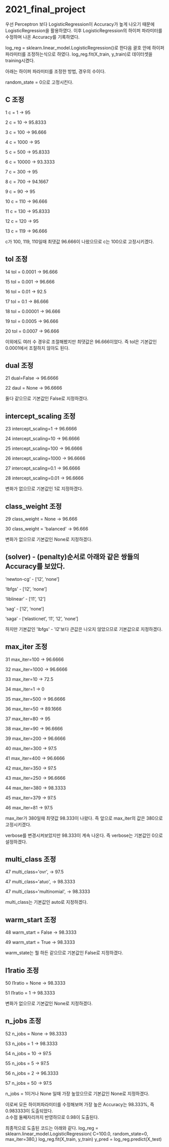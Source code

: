 # 2021_final_project
우선 Perceptron 보다 LogisticRegression이 Accuracy가 높게 나오기 때문에 LogisticRegression을 활용하였다.
이후 LogisticRegression의 하이퍼 파라미터를 수정하며 나온 Accuracy를 기록하였다.

log_reg = sklearn.linear_model.LogisticRegression()로 한다음 괄호 안에 하이퍼 파라미터를 조정하는식으로 하였다.
log_reg.fit(X_train, y_train)로 데이터셋을 training시켰다.

아래는 하이퍼 파라미터를 조정한 방법, 경우의 수이다.

random_state = 0으로 고정시킨다.

C 조정
--------------------------------------------------------------
1
c = 1
-> 95

2
c = 10
-> 95.8333

3
c = 100
-> 96.666

4
c = 1000
-> 95

5
c = 500
-> 95.8333

6
c = 10000
-> 93.3333

7
c = 300
-> 95

8
c = 700
-> 94.1667

9
c = 90
-> 95

10
c = 110
-> 96.666

11
c = 130
-> 95.8333

12
c = 120
-> 95

13
c = 119
-> 96.666

c가 100, 119, 110일때 최댓값 96.666이 나왔으므로 c는 100으로 고정시키겠다.

tol 조정
--------------------------------------------------------------
14
tol = 0.0001
-> 96.666

15
tol = 0.001
-> 96.666

16
tol = 0.01
-> 92.5

17
tol = 0.1
-> 86.666

18
tol = 0.00001
-> 96.666

19
tol = 0.0005
-> 96.666

20
tol = 0.0007
-> 96.666

이외에도 여러 수 경우로 조절해봤지만 최댓값은 96.666이었다. 즉 tol은 기본값인 0.0001에서 조절하지 않아도 된다.

dual 조정
--------------------------------------------------------------
21
dual=False
-> 96.6666

22
daul = None
-> 96.6666

둘다 같으므로 기본값인 False로 지정하겠다.

intercept_scaling 조정
--------------------------------------------------------------
23
intercept_scaling=1
-> 96.6666

24
intercept_scaling=10
-> 96.6666

25
intercept_scaling=100
-> 96.6666

26
intercept_scaling=1000
-> 96.6666

27
intercept_scaling=0.1
-> 96.6666

28
intercept_scaling=0.01
-> 96.6666

변화가 없으므로 기본값인 1로 지정하겠다.

class_weight 조정
--------------------------------------------------------------
29
class_weight = None
-> 96.666

30
class_weight = 'balanced'
-> 96.666

변화가 없으므로 기본값인 None로 지정하겠다.

(solver) - (penalty)순서로 아래와 같은 쌍들의 Accuracy를 보았다.
--------------------------------------------------------------
‘newton-cg’ - [‘l2’, ‘none’]

‘lbfgs’ - [‘l2’, ‘none’]

‘liblinear’ - [‘l1’, ‘l2’]

‘sag’ - [‘l2’, ‘none’]

‘saga’ - [‘elasticnet’, ‘l1’, ‘l2’, ‘none’]

하지만 기본값인 'lbfgs' - 'l2'보다 큰값은 나오지 않았으므로 기본값으로 지정하겠다.

max_iter 조정
--------------------------------------------------------------
31
max_iter=100
-> 96.6666

32
max_iter=1000
-> 96.6666

33
max_iter=10
-> 72.5

34
max_iter=1
-> 0

35
max_iter=500
-> 96.6666

36
max_iter=50
-> 89.1666

37
max_iter=80
-> 95

38
max_iter=90
-> 96.6666

39
max_iter=200
-> 96.6666

40
max_iter=300
-> 97.5

41
max_iter=400
-> 96.6666

42
max_iter=350
-> 97.5

43
max_iter=250
-> 96.6666

44
max_iter=380
-> 98.3333

45
max_iter=379
-> 97.5

46
max_iter=81
-> 97.5

max_iter가 380일때 최댓값 98.333이 나왔다. 즉 앞으로 max_iter의 값은 380으로 고정시키겠다.

verbose를 변경시켜보았지만 98.333이 계속 나온다. 즉 verbose는 기본값인 0으로 설정하겠다.

multi_class 조정
--------------------------------------------------------------
47
multi_class='ovr',
-> 97.5

47
multi_class='atuo',
-> 98.3333

47
multi_class='multinomial',
-> 98.3333

multi_class는 기본값인 auto로 지정하겠다.

warm_start 조정
--------------------------------------------------------------
48
warm_start = False
-> 98.3333

49 
warm_start = True
-> 98.3333

warm_state는 뭘 하든 같으므로 기본값인 False로 지정하겠다.

l1ratio 조정
--------------------------------------------------------------
50
l1ratio = None
-> 98.3333

51
l1ratio = 1
-> 98.3333

변화가 없으므로 기본값인 None로 지정하겠다.

n_jobs 조정
--------------------------------------------------------------
52 
n_jobs = None
-> 98.3333

53
n_jobs = 1
-> 98.3333

54
n_jobs = 10
-> 97.5

55
n_jobs = 5
-> 97.5

56
n_jobs = 2
-> 96.3333

57
n_jobs = 50
-> 97.5

n_jobs = 1이거나 None 일때 가장 높았으므로 기본값인 None로 지정하겠다.

이로써 모든 하이퍼파라미터를 수정해보며 가장 높은 Accuracy는 98.333%, 즉 0.983333이 도출되었다.\
소수점 둘째자리까지 반영하므로 0.98이 도출된다.

최종적으로 도출된 코드는 아래와 같다.
log_reg = sklearn.linear_model.LogisticRegression(
C=100.0,
random_state=0,
max_iter=380,)
log_reg.fit(X_train, y_train)
y_pred = log_reg.predict(X_test)
